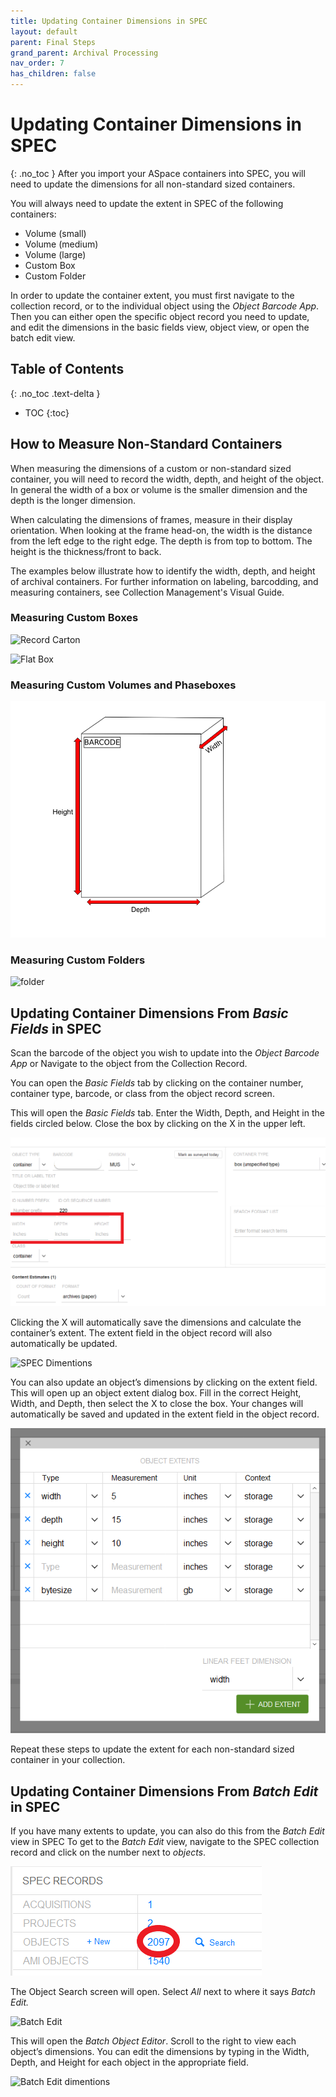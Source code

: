 ```yaml
---
title: Updating Container Dimensions in SPEC
layout: default
parent: Final Steps
grand_parent: Archival Processing
nav_order: 7
has_children: false
---
```

# Updating Container Dimensions in SPEC
{: .no_toc }
After you import your ASpace containers into SPEC, you will need to update the dimensions for all non-standard sized containers. 

You will always need to update the extent in SPEC of the following containers:

- Volume (small)
- Volume (medium)
- Volume (large)
- Custom Box
- Custom Folder

In order to update the container extent, you must first navigate to the collection record, or to the individual object using the _Object Barcode App_. Then you can either open the specific object record you need to update, and edit the dimensions in the basic fields view, object view, or open the batch edit view.

## Table of Contents
{: .no_toc .text-delta }

- TOC
{:toc}

## How to Measure Non-Standard Containers
When measuring the dimensions of a custom or non-standard sized container, you will need to record the width, depth, and height of the object. In general the width of a box or volume is the smaller dimension and the depth is the longer dimension. 

When calculating the dimensions of frames, measure in their display orientation. When looking at the frame head-on, the width is the distance from the left edge to the right edge. The depth is from top to bottom. The height is the thickness/front to back.

The examples below illustrate how to identify the width, depth, and height of archival containers. For further information on labeling, barcodding, and measuring containers, see Collection Management's Visual Guide.

### Measuring Custom Boxes

![Record Carton](/Images/117-record-carton.png)

![Flat Box](/Images/118-flatbox.png)

### Measuring Custom Volumes and Phaseboxes

![Phasebox](Images/119-phasebox.png)

### Measuring Custom Folders

![folder](/Images/120-folder.png)

## Updating Container Dimensions From _Basic Fields_ in SPEC

Scan the barcode of the object you wish to update into the _Object Barcode App_ or Navigate to the object from the Collection Record.

You can open the _Basic Fields_ tab by clicking on the container number, container type, barcode, or class from the object record screen. 

This will open the _Basic Fields_ tab. Enter the Width, Depth, and Height in the fields circled below. Close the box by clicking on the X in the upper left.

![SPEC Basic Fields Dimentions](Images/121-SPEC-dims.png)

Clicking the X will automatically save the dimensions and calculate the container’s extent. The extent field in the object record will also automatically be updated.

![SPEC Dimentions](/Images/122-SPEC-Dims.png)

You can also update an object’s dimensions by clicking on the extent field. This will open up an object extent dialog box. Fill in the correct Height, Width, and Depth, then select the X to close the box. Your changes will automatically be saved and updated in the extent field in the object record.

![Object Extents](Images/123-Object-Extents.png)

Repeat these steps to update the extent for each non-standard sized container in your collection. 

## Updating Container Dimensions From _Batch Edit_ in SPEC
If you have many extents to update, you can also do this from the _Batch Edit_ view in SPEC To get to the _Batch Edit_ view, navigate to the SPEC collection record and click on the number next to _objects_.

![SPEC Objects Screen](Images/124-SPEC-objects.png)

The Object Search screen will open. Select _All_ next to where it says _Batch Edit._

![Batch Edit](/Images/125-Batch-edit.png)

This will open the _Batch Object Editor_. Scroll to the right to view each object’s dimensions. You can edit the dimensions by typing in the Width, Depth, and Height for each object in the appropriate field.

![Batch Edit dimentions](/Images/126-batch-edit-dims.png)










